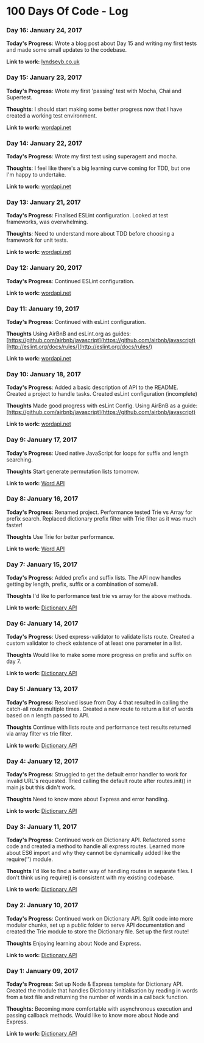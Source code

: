 # 100 Days Of Code - Log

### Day 16: January 24, 2017

**Today's Progress**: Wrote a blog post about Day 15 and writing my first tests and made some small updates to the codebase.

**Link to work:** [lyndseyb.co.uk](http://lyndseyb.co.uk/posts/100-days-of-code-day-15)

### Day 15: January 23, 2017

**Today's Progress**: Wrote my first 'passing' test with Mocha, Chai and Supertest.

**Thoughts**: I should start making some better progress now that I have created a working test environment.

**Link to work:** [wordapi.net](https://github.com/lyndseybrowning/wordapi.net)

### Day 14: January 22, 2017

**Today's Progress**: Wrote my first test using superagent and mocha.

**Thoughts**: I feel like there's a big learning curve coming for TDD, but one I'm happy to undertake.

**Link to work:** [wordapi.net](https://github.com/lyndseybrowning/wordapi.net)

### Day 13: January 21, 2017

**Today's Progress**: Finalised ESLint configuration. Looked at test frameworks, was overwhelming.

**Thoughts**: Need to understand more about TDD before choosing a framework for unit tests.

**Link to work:** [wordapi.net](https://github.com/lyndseybrowning/wordapi.net)

### Day 12: January 20, 2017

**Today's Progress**: Continued ESLint configuration.

**Link to work:** [wordapi.net](https://github.com/lyndseybrowning/wordapi.net)

### Day 11: January 19, 2017

**Today's Progress**: Continued with esLint configuration.

**Thoughts** Using AirBnB and esLint.org as guides: [https://github.com/airbnb/javascript](https://github.com/airbnb/javascript)
[http://eslint.org/docs/rules/](http://eslint.org/docs/rules/)

**Link to work:** [wordapi.net](https://github.com/lyndseybrowning/wordapi.net)

### Day 10: January 18, 2017

**Today's Progress**: Added a basic description of API to the README. Created a project to handle tasks. Created esLint configuration (incomplete)

**Thoughts** Made good progress with esLint Config. Using AirBnB as a guide: [https://github.com/airbnb/javascript](https://github.com/airbnb/javascript)

**Link to work:** [wordapi.net](https://github.com/lyndseybrowning/wordapi.net)

### Day 9: January 17, 2017

**Today's Progress**: Used native JavaScript for loops for suffix and length searching.

**Thoughts** Start generate permutation lists tomorrow.

**Link to work:** [Word API](https://github.com/lyndseybrowning/word-api)

### Day 8: January 16, 2017

**Today's Progress**: Renamed project. Performance tested Trie vs Array for prefix search. Replaced dictionary prefix filter with Trie filter as it was much faster!

**Thoughts** Use Trie for better performance.

**Link to work:** [Word API](https://github.com/lyndseybrowning/word-api)

### Day 7: January 15, 2017

**Today's Progress**: Added prefix and suffix lists. The API now handles getting by length, prefix, suffix or a combination of some/all.

**Thoughts** I'd like to performance test trie vs array for the above methods.

**Link to work:** [Dictionary API](https://github.com/lyndseybrowning/dictionary-api)

### Day 6: January 14, 2017

**Today's Progress**: Used express-validator to validate lists route. Created a custom validator to check existence of at least one parameter in a list.

**Thoughts** Would like to make some more progress on prefix and suffix on day 7.

**Link to work:** [Dictionary API](https://github.com/lyndseybrowning/dictionary-api)

### Day 5: January 13, 2017

**Today's Progress**: Resolved issue from Day 4 that resulted in calling the catch-all route multiple times. Created a new route to return a list of words based on n length passed to API.

**Thoughts** Continue with lists route and performance test results returned via array filter vs trie filter.

**Link to work:** [Dictionary API](https://github.com/lyndseybrowning/dictionary-api)

### Day 4: January 12, 2017

**Today's Progress**: Struggled to get the default error handler to work for invalid URL's requested. Tried calling the default route after routes.init() in main.js but this didn't work.

**Thoughts** Need to know more about Express and error handling.

**Link to work:** [Dictionary API](https://github.com/lyndseybrowning/dictionary-api)

### Day 3: January 11, 2017

**Today's Progress**: Continued work on Dictionary API. Refactored some code and created a method to handle all express routes. Learned more about ES6 import and why they cannot be dynamically added like the require('') module.

**Thoughts** I'd like to find a better way of handling routes in separate files. I don't think using require() is consistent with my existing codebase.

**Link to work:** [Dictionary API](https://github.com/lyndseybrowning/dictionary-api)

### Day 2: January 10, 2017

**Today's Progress**: Continued work on Dictionary API. Split code into more modular chunks, set up a public folder to serve API documentation and created the Trie module to store the Dictionary file. Set up the first route!

**Thoughts** Enjoying learning about Node and Express.

**Link to work:** [Dictionary API](https://github.com/lyndseybrowning/dictionary-api)

### Day 1: January 09, 2017

**Today's Progress**: Set up Node & Express template for Dictionary API. Created the module that handles Dictionary initialisation by reading in words from a text file and returning the number of words in a callback function.

**Thoughts:** Becoming more comfortable with asynchronous execution and passing callback methods. Would like to know more about Node and Express.

**Link to work:** [Dictionary API](https://github.com/lyndseybrowning/dictionary-api)

